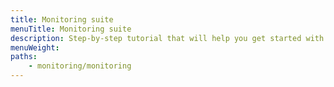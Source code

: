 ```yaml
---
title: Monitoring suite
menuTitle: Monitoring suite
description: Step-by-step tutorial that will help you get started with monitoring of your projects.
menuWeight:
paths:
    - monitoring/monitoring
---
```

